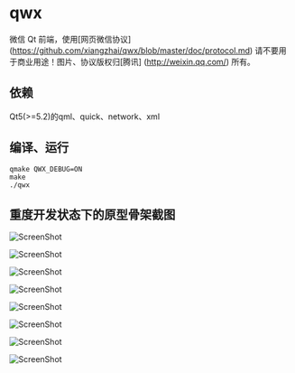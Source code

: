qwx
===

微信 Qt 前端，使用[网页微信协议] (https://github.com/xiangzhai/qwx/blob/master/doc/protocol.md) 请不要用于商业用途！图片、协议版权归[腾讯] (http://weixin.qq.com/) 所有。


## 依赖

Qt5(>=5.2)的qml、quick、network、xml 


## 编译、运行

```
qmake QWX_DEBUG=ON
make
./qwx
```


## 重度开发状态下的原型骨架截图

![ScreenShot](https://raw.github.com/xiangzhai/qwx/master/doc/splash.png)

![ScreenShot](https://raw.github.com/xiangzhai/qwx/master/doc/login.png)

![ScreenShot](https://raw.github.com/xiangzhai/qwx/master/doc/wayland-screenshot.png)

![ScreenShot](https://raw.github.com/xiangzhai/qwx/master/doc/chat.png)

![ScreenShot](https://raw.github.com/xiangzhai/qwx/master/doc/wechat.png)

![ScreenShot](https://raw.github.com/xiangzhai/qwx/master/doc/contact.png)

![ScreenShot](https://raw.github.com/xiangzhai/qwx/master/doc/modcontact.png)

![ScreenShot](https://raw.github.com/xiangzhai/qwx/master/doc/notify-send.png)

